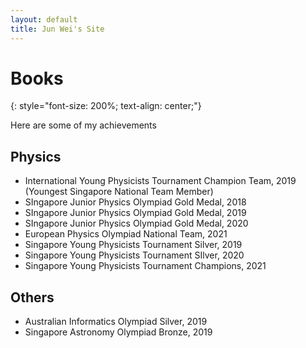 ```yaml
---
layout: default
title: Jun Wei's Site
---
```


# Books
{: style="font-size: 200%; text-align: center;"}

Here are some of my achievements

## Physics

- International Young Physicists Tournament Champion Team, 2019 (Youngest Singapore National Team Member)
- SIngapore Junior Physics Olympiad Gold Medal, 2018
- SIngapore Junior Physics Olympiad Gold Medal, 2019
- SIngapore Junior Physics Olympiad Gold Medal, 2020
- European Physics Olympiad National Team, 2021
- Singapore Young Physicists Tournament Silver, 2019
- Singapore Young Physicists Tournament SIlver, 2020
- Singapore Young Physicists Tournament Champions, 2021


## Others

- Australian Informatics Olympiad Silver, 2019
- Singapore Astronomy Olympiad Bronze, 2019


